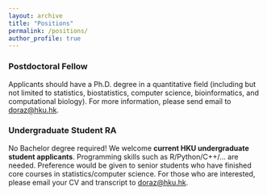 ```yaml
---
layout: archive
title: "Positions"
permalink: /positions/
author_profile: true
---
```




### Postdoctoral Fellow
 
Applicants should have a Ph.D.  degree   in a quantitative field (including but not limited to statistics, biostatistics, computer science, bioinformatics, and computational biology). 
For more information,  please send email to <doraz@hku.hk>. 


<!---
### Visiting Scholar
We also welcome short- or long-term visiting scholars. Just send email to <doraz@hku.hk>. 
-->


### Undergraduate Student RA 
No Bachelor degree required! We welcome **current HKU  undergraduate student applicants**. 
Programming skills such as R/Python/C++/...  are needed.   Preference would be given to senior students  who have finished core courses in statistics/computer science. For those who are interested, please email your CV and transcript to  <doraz@hku.hk>.  


